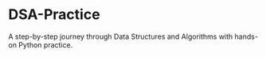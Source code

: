 # DSA-Practice
A step-by-step journey through Data Structures and Algorithms with hands-on Python practice.
